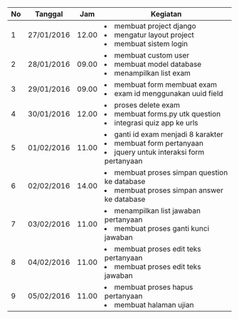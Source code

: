 | No | Tanggal    | Jam   | Kegiatan                                                                   |
|----|------------|-------|----------------------------------------------------------------------------|
| 1  | 27/01/2016 | 12.00 | <li>membuat project django</li><li>mengatur layout project</li> <li>membuat sistem login</li>|
| 2  | 28/01/2016 | 09.00 | <li>membuat custom user</li><li>membuat model database</li><li>menampilkan list exam</li>|
| 3  | 29/01/2016 | 09.00 | <li>membuat form membuat exam</li><li>exam id menggunakan uuid field</li>|
| 4  | 30/01/2016 | 12.00 | <li>proses delete exam</li><li>membuat forms.py utk question</li><li>integrasi quiz app ke urls</li>|
| 5  | 01/02/2016 | 11.00 | <li>ganti id exam menjadi 8 karakter</li><li>membuat form pertanyaan</li><li>jquery untuk interaksi form pertanyaan</li>|
| 6  | 02/02/2016 | 14.00 | <li>membuat proses simpan question ke database</li><li>membuat proses simpan answer ke database</li>|
| 7  | 03/02/2016 | 11.00 | <li>menampilkan list jawaban pertanyaan</li><li>membuat proses ganti kunci jawaban</li>|
| 8  | 04/02/2016 | 11.00 | <li>membuat proses edit teks pertanyaan</li><li>membuat proses edit teks jawaban</li>|
| 9  | 05/02/2016 | 11.00 | <li>membuat proses hapus pertanyaan</li><li>membuat halaman ujian</li>|